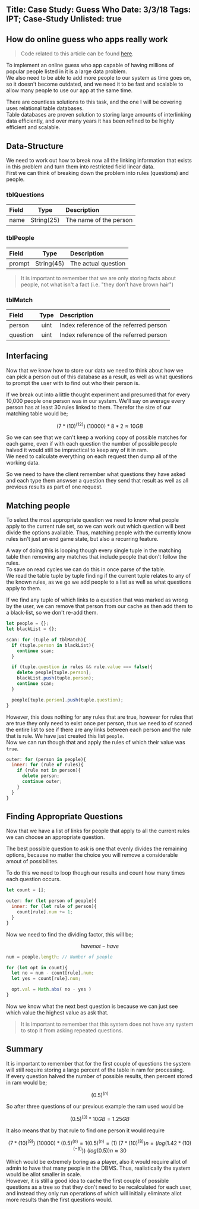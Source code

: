Title: Case Study: Guess Who
Date: 3/3/18
Tags: IPT; Case-Study
Unlisted: true
---
How do online guess who apps really work
---

> Code related to this article can be found [here](https://github.com/Hobgoblin101/Hobgoblin101.github.io/tree/master/code/7).

To implement an online guess who app capable of having millions of popular people listed in it is a large data problem.  
We also need to be able to add more people to our system as time goes on, so it doesn't become outdated, and we need it to be fast and scalable to allow many people to use our app at the same time.  

There are countless solutions to this task, and the one I will be covering uses relational table databases.  
Table databases are proven solution to storing large amounts of interlinking data efficiently, and over many years it has been refined to be highly efficient and scalable.

## Data-Structure
We need to work out how to break now all the linking information that exists in this problem and turn them into restricted field linear data.  
First we can think of breaking down the problem into rules (questions) and people.

### tblQuestions
| Field | Type | Description |
|:--|:--:|:--|
name | String(25) | The name of the person

### tblPeople
| Field | Type | Description |
|:--|:--:|:--|
prompt | String(45) | The actual question

> It is important to remember that we are only storing facts about people, not what isn't a fact (i.e. "they don't have brown hair")


### tblMatch
| Field | Type | Description |
|:--|:--:|:--|
person | uint | Index reference of the referred person
question | uint | Index reference of the referred person

## Interfacing
Now that we know how to store our data we need to think about how we can pick a person out of this database as a result, as well as what questions to prompt the user with to find out who their person is.  

If we break out into a little thought experiment and presumed that for every 10,000 people one person was in our system. We'll say on average every person has at least 30 rules linked to them. Therefor the size of our matching table would be;
```math
(7 * (10)^(12)) \ (10000) * 8 * 2 ≈ 10GB
```
So we can see that we can't keep a working copy of possible matches for each game, even if with each question the number of possible people halved it would still be impractical to keep any of it in ram.  
We need to calculate everything on each request then dump all of the working data.

So we need to have the client remember what questions they have asked and each type them answser a question they send that result as well as all previous results as part of one request.

## Matching people
To select the most appropriate question we need to know what people apply to the current rule set, so we can work out which question will best divide the options available. Thus, matching people with the currently know rules isn't just an end game state, but also a recurring feature.

A way of doing this is looping though every single tuple in the matching table then removing any matches that include people that don't follow the rules.  
To save on read cycles we can do this in once parse of the table.  
We read the table tuple by tuple finding if the current tuple relates to any of the known rules, as we go we add people to a list as well as what questions apply to them.  

If we find any tuple of which links to a question that was marked as wrong by the user, we can remove that person from our cache as then add them to a black-list, so we don't re-add them.  
```javascript
let people = {};
let blackList = {};

scan: for (tuple of tblMatch){
  if (tuple.person in blackList){
    continue scan;
  }

  if (tuple.question in rules && rule.value === false){
    delete people[tuple.person];
    blackList.push(tuple.person);
    continue scan;
  }

  people[tuple.person].push(tuple.question);
}
```

However, this does nothing for any rules that are true, however for rules that are true they only need to exist once per person, thus we need to of scaned the entire list to see if there are any links between each person and the rule that is rule. We have just created this list ``people``.  
Now we can run though that and apply the rules of which their value was ``true``.
```javascript
outer: for (person in people){
  inner: for (rule of rules){
    if (rule not in person){
      delete person;
      continue outer;
    }
  }
}
```

## Finding Appropriate Questions
Now that we have a list of links for people that apply to all the current rules we can choose an appropriate question.

The best possible question to ask is one that evenly divides the remaining options, because no matter the choice you will remove a considerable amout of possibilites.  

To do this we need to loop though our results and count how many times each question occurs.
```javascript
let count = [];

outer: for (let person of people){
  inner: for (let rule of person){
    count[rule].num += 1;
  }
}
```

Now we need to find the dividing factor, this will be;
```math
have not - have
```
```javascript
num = people.length; // Number of people

for (let opt in count){
  let no = num - count[rule].num;
  let yes = count[rule].num;

  opt.val = Math.abs( no - yes )
}
```

Now we know what the next best question is because we can just see which value the highest value as ask that.
> It is important to remember that this system does not have any system to stop it from asking repeated questions.

## Summary
It is important to remember that for the first couple of questions the system will still require storing a large percent of the table in ram for processing.  
If every question halved the number of possible results, then percent stored in ram would be;
```math
(0.5)^(n)
```

So after three questions of our previous example the ram used would be
```math
(0.5)^(3) * 10GB = 1.25GB
```

It also means that by that rule to find one person it would require
```math
(7 * (10)^(9)) \ (10000) * (0.5)^(n) = 1
(0.5)^(n) = (1) \ (7 * (10)^(8))
n = (log(1.42 * (10) ^ (-9))) \ (log(0.5))
n ≈ 30
```

Which would be extremely boring as a player, also it would require allot of admin to have that many people in the DBMS. Thus, realistically the system would be allot smaller in scale.  
However, it is still a good idea to cache the first couple of possible questions as a tree so that they don't need to be recalculated for each user, and instead they only run operations of which will initially eliminate  allot more results than the first questions would.